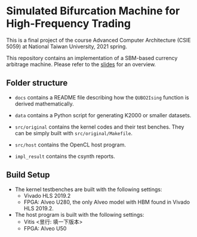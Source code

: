 # Simulated Bifurcation Machine for High-Frequency Trading

This is a final project of the course Advanced Computer Architecture (CSIE 5059) at National Taiwan University, 2021 spring.

This repository contains an implementation of a SBM-based currency arbitrage machine. Please refer to the [slides](https://docs.google.com/presentation/d/1Y7Ps9WcomCCpFojgtLt-LdptRU9dq9axmlOFJ6MbmJU) for an overview.

## Folder structure

* `docs` contains a README file describing how the `QUBO2Ising` function is derived mathematically.
* `data` contains a Python script for generating K2000 or smaller datasets.

* `src/original` contains the kernel codes and their test benches. They can be simply built with `src/original/Makefile`.
* `src/host` contains the OpenCL host program.
* `impl_result` contains the csynth reports.

## Build Setup

* The kernel testbenches are built with the following settings:
  * Vivado HLS 2019.2
  * FPGA: Alveo U280, the only Alveo model with HBM found in  Vivado HLS 2019.2.
* The host program is built with the following settings:
  * Vitis <昱行: 填一下版本>
  * FPGA: Alveo U50

